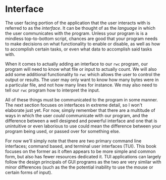 # Interface

The user facing portion of the application that the user interacts with is referred to as the
*interface*. It can be thought of as the *language* in which the user communicates with the program.
Unless your program is is a mindless top-to-bottom script, chances are good that your program needs
to make decisions on what functionality to enable or disable, as well as how to accomplish certain
tasks, or even what data to accomplish said tasks with.

When it comes to actually adding an interface to our `rwc` program, our program will need to know
what file or input to actually count. We will also add some additional functionality to `rwc` which
allows the user to control the output or results. The user may only want to know how many bytes were
in a particular file, and not how many lines for instance. We may also need to tell our `rwc`
program how to interpret the input.

All of these things must be communicated to the program in some manner. The next section focuses on
interfaces in extreme detail, so I won't elaborate just yet. For now, simply remember that there are
a multitude of ways in which the user *could* communicate with our program, and the difference 
between a well designed and powerful interface and one that is unintuitive or even laborious to use
could mean the difference between your program being used, or passed over for something else.

For now we'll simply note that there are two primary command line interfaces; command based, and
terminal user interfaces (TUI). This book focuses on the former as it often appears to be more
simple and common form, but also has fewer resources dedicated it. TUI applications can largely
follow the design principals of GUI programs as the two are very similar with minor differences
(such as the the potential inability to use the mouse or certain forms of input).